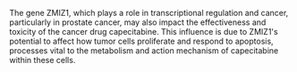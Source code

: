 The gene ZMIZ1, which plays a role in transcriptional regulation and cancer, particularly in prostate cancer, may also impact the effectiveness and toxicity of the cancer drug capecitabine. This influence is due to ZMIZ1's potential to affect how tumor cells proliferate and respond to apoptosis, processes vital to the metabolism and action mechanism of capecitabine within these cells.